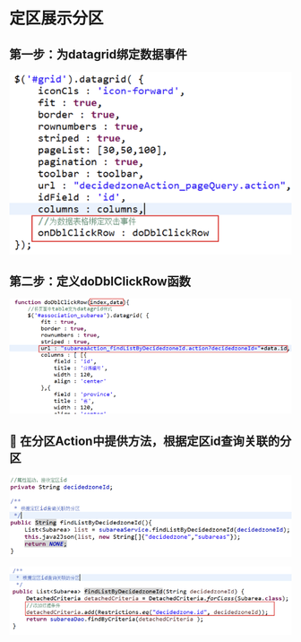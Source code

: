 # 定区展示分区

## 第一步：为datagrid绑定数据事件

![](../../../../.gitbook/assets/image%20%2864%29.png)

## 第二步：定义doDblClickRow函数

![](../../../../.gitbook/assets/image%20%28174%29.png)

##  在分区Action中提供方法，根据定区id查询关联的分区

![&#xF06C;	&#x5728;SubareaServiceImpl&#x4E2D;&#x63D0;&#x4F9B;&#x65B9;&#x6CD5;&#xFF0C;&#x6839;&#x636E;&#x5B9A;&#x533A;id&#x67E5;&#x8BE2;&#x5173;&#x8054;&#x7684;&#x5206;&#x533A;](../../../../.gitbook/assets/image%20%28128%29.png)

![](../../../../.gitbook/assets/image%20%28112%29.png)

